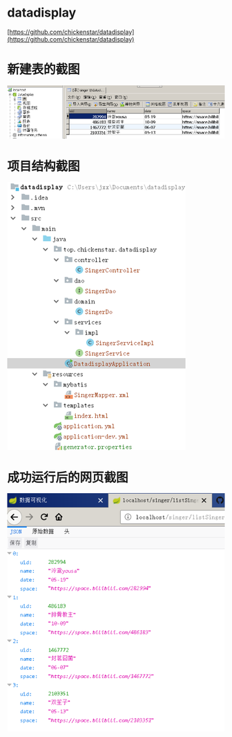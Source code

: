 # datadisplay
[https://github.com/chickenstar/datadisplay](https://github.com/chickenstar/datadisplay)
# 新建表的截图
![1.PNG](1.PNG)
# 项目结构截图
![2.PNG](2.PNG)
# 成功运行后的网页截图
![3.PNG](3.PNG)
